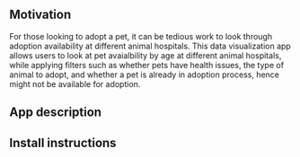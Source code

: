 ## Motivation
For those looking to adopt a pet, it can be tedious work to look through adoption availability at different animal hospitals. This data visualization app allows users to look at pet avaialbility by age at different animal hospitals, while applying filters such as whether pets have health issues, the type of animal to adopt, and whether a pet is already in adoption process, hence might not be available for adoption.

## App description

## Install instructions
